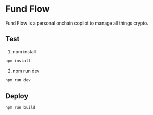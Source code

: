 # Fund Flow

Fund Flow is a personal onchain copilot to manage all things crypto.

## Test

1. npm install

```bash
npm install
```

2. npm run dev

```bash
npm run dev
```

## Deploy

```bash
npm run build
```
